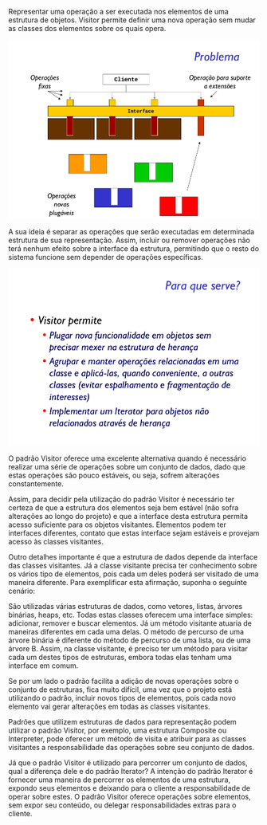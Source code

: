 Representar uma operação a ser executada nos elementos de uma estrutura de objetos. Visitor permite definir uma nova operação sem mudar as classes dos elementos sobre os quais opera.

![alt text](problem.png)

 A sua ideia é separar as operações que serão executadas em determinada estrutura de sua representação. Assim, incluir ou remover operações não terá nenhum efeito sobre a interface da estrutura, permitindo que o resto do sistema funcione sem depender de operações específicas.
 
![alt text](solution.png)

O padrão Visitor oferece uma excelente alternativa quando é necessário realizar uma série de operações sobre um conjunto de dados, dado que estas operações são pouco estáveis, ou seja, sofrem alterações constantemente. 

Assim, para decidir pela utilização do padrão Visitor é necessário ter certeza de que a estrutura dos elementos seja bem estável (não sofra alterações ao longo do projeto) e que a interface desta estrutura permita acesso suficiente para os objetos visitantes. Elementos podem ter interfaces diferentes, contato que estas interface sejam estáveis e provejam acesso às classes visitantes.

Outro detalhes importante é que a estrutura de dados depende da interface das classes visitantes. Já a classe visitante precisa ter conhecimento sobre os vários tipo de elementos, pois cada um deles poderá ser visitado de uma maneira diferente. Para exemplificar esta afirmação, suponha o seguinte cenário:

São utilizadas várias estruturas de dados, como vetores, listas, árvores binárias, heaps, etc. Todas estas classes oferecem uma interface simples: adicionar, remover e buscar elementos. Já um método visitante atuaria de maneiras diferentes em cada uma delas. O método de percurso de uma árvore binária é diferente do método de percurso de uma lista, ou de uma árvore B. Assim, na classe visitante, é preciso ter um método para visitar cada um destes tipos de estruturas, embora todas elas tenham uma interface em comum.

Se por um lado o padrão facilita a adição de novas operações sobre o conjunto de estruturas, fica muito difícil, uma vez que o projeto está utilizando o padrão, incluir novos tipos de elementos, pois cada novo elemento vai gerar alterações em todas as classes visitantes.

Padrões que utilizem estruturas de dados para representação podem utilizar o padrão Visitor, por exemplo, uma estrutura Composite ou Interpreter, pode oferecer um método de visita e atribuir para as classes visitantes a responsabilidade das operações sobre seu conjunto de dados.

Já que o padrão Visitor é utilizado para percorrer um conjunto de dados, qual a diferença dele e do padrão Iterator? A intenção do padrão Iterator é fornecer uma maneira de percorrer os elementos de uma estrutura, expondo seus elementos e deixando para o cliente a responsabilidade de operar sobre estes. O padrão Visitor oferece operações sobre elementos, sem expor seu conteúdo, ou delegar responsabilidades extras para o cliente.










